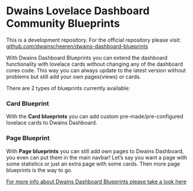 # Dwains Lovelace Dashboard Community Blueprints

This is a development repository. For the official repository please visit: [github.com/dwainscheeren/dwains-dashboard-blueprints](https://github.com/dwainscheeren/dwains-dashboard-blueprints)


With Dwains Dashboard Blueprints you can extend the dashboard functionality with lovelace cards without changing any of the dashboard cores code. This way you can always update to the latest version without problems but still add your own pages(views) or cards.

There are 2 types of blueprints currently available:

### Card Blueprint
With the **Card blueprints** you can add custom pre-made/pre-configured lovelace cards to Dwains Dashboard.

### Page Blueprint
With **Page blueprints** you can still add own pages to Dwains Dashboard, you even can put them in the main navbar! Let’s say you want a page with some statistics or just an extra page with some cards. Then more page blueprints is the way to go.

[For more info about Dwains Dashboard Blueprints please take a look here](https://dwainscheeren.github.io/dwains-lovelace-dashboard/v3/blueprint/what-are-blueprints.html)
